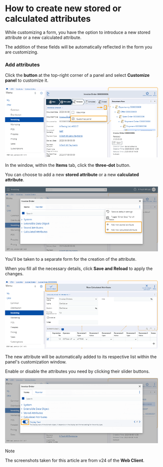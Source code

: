 # How to create new stored or calculated attributes

While customizing a form, you have the option to introduce a new stored attribute or a new calculated attribute. 

The addition of these fields will be automatically reflected in the form you are customizing. 

### Add attributes 

Click the **button** at the top-right corner of a panel and select **Customize panel** to customize it.

![Pictures](pictures/Invoice_Order_menu_20_01.png)

In the window, within the **Items** tab, click the **three-dot** button. 

You can choose to add a new **stored attribute** or a new **calculated attribute**.

![Pictures](pictures/Invoice_Add_20_01.png)

You'll be taken to a separate form for the creation of the attribute.

When you fill all the necessary details, click **Save and Reload** to apply the changes.

![Pictures](pictures/Invoice_Save_23_01.png)

The new attribute will be automatically added to its respective list within the panel's customization window.

Enable or disable the attributes you need by clicking their slider buttons.

![Pictures](pictures/Invoice_Activate_slider_23_01.png)



> [!NOTE]
> The screenshots taken for this article are from v24 of the **Web Client**.

